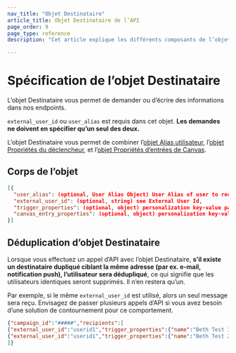```yaml
---
nav_title: "Objet Destinataire"
article_title: Objet Destinataire de l’API
page_order: 9
page_type: reference
description: "Cet article explique les différents composants de l’objet Destinataire Braze."

---
```


# Spécification de l’objet Destinataire

L’objet Destinataire vous permet de demander ou d’écrire des informations dans nos endpoints.

`external_user_id` ou `user_alias` est requis dans cet objet. **Les demandes ne doivent en spécifier qu’un seul des deux.**

L’objet Destinataire vous permet de combiner l’[objet Alias utilisateur]({{site.baseurl}}/api/objects_filters/user_alias_object/), l’[objet Propriétés du déclencheur]({{site.baseurl}}/api/objects_filters/trigger_properties_object/), et l’[objet Propriétés d’entrées de Canvas]({{site.baseurl}}/api/objects_filters/canvas_entry_properties_object/).

## Corps de l’objet

```json
[{
  "user_alias": (optional, User Alias Object) User Alias of user to receive message,
  "external_user_id": (optional, string) see External User Id,
  "trigger_properties": (optional, object) personalization key-value pairs for this user when sending a Campaign or message; see Trigger Properties,
  "canvas_entry_properties": (optional, object) personalization key-value pairs for this user when triggering a Canvas; see Canvas Entry Properties
}]
```

## Déduplication d’objet Destinataire

Lorsque vous effectuez un appel d’API avec l’objet Destinataire, **s’il existe un destinataire dupliqué ciblant la même adresse (par ex. e-mail, notification push), l’utilisateur sera dédupliqué**, ce qui signifie que les utilisateurs identiques seront supprimés. Il n’en restera qu’un. 

Par exemple, si le même `external_user_id` est utilisé, alors un seul message sera reçu. Envisagez de passer plusieurs appels d’API si vous avez besoin d’une solution de contournement pour ce comportement.

```json
{"campaign_id":"#####","recipients":[
{"external_user_id":"userid1","trigger_properties":{"name":"Beth Test 1"}},
{"external_user_id":"userid1","trigger_properties":{"name":"Beth Test 2"}} 
]}
```
